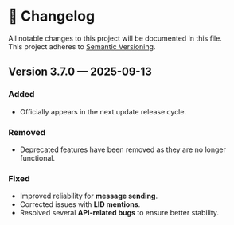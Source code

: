# 📌 Changelog

All notable changes to this project will be documented in this file.  
This project adheres to [Semantic Versioning](https://semver.org/).

## Version 3.7.0 — 2025-09-13

### Added
- Officially appears in the next update release cycle.

### Removed
- Deprecated features have been removed as they are no longer functional.

### Fixed
- Improved reliability for **message sending**.
- Corrected issues with **LID mentions**.
- Resolved several **API-related bugs** to ensure better stability.